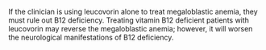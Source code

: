 If the clinician is using leucovorin alone to treat megaloblastic anemia, they must rule out B12 deficiency. Treating vitamin B12 deficient patients with leucovorin may reverse the megaloblastic anemia; however, it will worsen the neurological manifestations of B12 deficiency.
